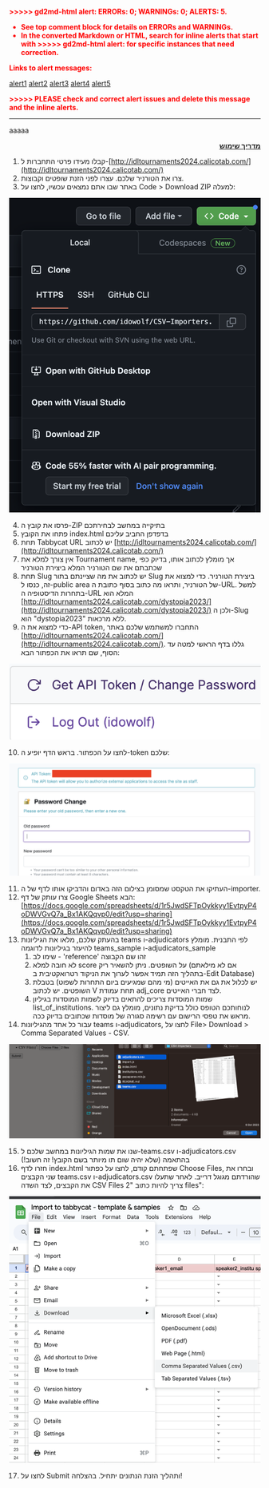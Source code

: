 <p style="color: red; font-weight: bold">>>>>>  gd2md-html alert:  ERRORs: 0; WARNINGs: 0; ALERTS: 5.</p>
<ul style="color: red; font-weight: bold"><li>See top comment block for details on ERRORs and WARNINGs. <li>In the converted Markdown or HTML, search for inline alerts that start with >>>>>  gd2md-html alert:  for specific instances that need correction.</ul>

<p style="color: red; font-weight: bold">Links to alert messages:</p><a href="#gdcalert1">alert1</a>
<a href="#gdcalert2">alert2</a>
<a href="#gdcalert3">alert3</a>
<a href="#gdcalert4">alert4</a>
<a href="#gdcalert5">alert5</a>

<p style="color: red; font-weight: bold">>>>>> PLEASE check and correct alert issues and delete this message and the inline alerts.<hr></p>
aaaaa

<p dir="rtl">
<strong><span style="text-decoration:underline;">מדריך שימוש</span></strong></p>




1. קבלו מעידו פרטי התחברות ל-[http://idltournaments2024.calicotab.com/](http://idltournaments2024.calicotab.com/)
2. צרו את הטורניר שלכם. עצרו לפני הזנת שופטים וקבוצות.
3. באתר שבו אתם נמצאים עכשיו, לחצו על Code > Download ZIP למעלה: 

![alt_text](images/image1.png "image_tooltip")

4. פרסו את קובץ ה-ZIP בתיקייה במחשב לבחירתכם
5. פתחו את הקובץ index.html בדפדפן החביב עליכם
6. תחת Tabbycat URL יש לכתוב [http://idltournaments2024.calicotab.com/](http://idltournaments2024.calicotab.com/)
7. אין צורך למלא את Tournament name, אך מומלץ לכתוב אותו, בדיוק כפי שכתבתם את שם הטורניר המלא ביצירת הטורניר
8. תחת Slug יש לכתוב את מה שציינתם בתור Slug ביצירת הטורניר. כדי למצוא את זה, כנסו ל-public area של הטורניר, ותראו מה כתוב בסוף כתובת ה-URL. למשל בתחרות הדיסטופיה ה-URL המלא הוא [http://idltournaments2024.calicotab.com/dystopia2023/](http://idltournaments2024.calicotab.com/dystopia2023/) ולכן ה-Slug הוא "dystopia2023" ללא מרכאות.
9. כדי למצוא את ה-API token, התחברו למשתמש שלכם באתר [http://idltournaments2024.calicotab.com/](http://idltournaments2024.calicotab.com/). גללו בדף הראשי למטה עד הסוף, שם תראו את הכפתור הבא: 

![alt_text](images/image2.png "image_tooltip")

10. לחצו על הכפתור. בראש הדף יופיע ה-token שלכם: 

![alt_text](images/image3.png "image_tooltip")

11. העתיקו את הטקסט שמסומן בצילום הזה באדום והדביקו אותו לדף של ה-importer.
12. צרו עותק של דף Google Sheets הבא: [https://docs.google.com/spreadsheets/d/1r5JwdSFTpOykkyy1EvtpyP4oDWVGvQ7a_Bx1AKQqvp0/edit?usp=sharing](https://docs.google.com/spreadsheets/d/1r5JwdSFTpOykkyy1EvtpyP4oDWVGvQ7a_Bx1AKQqvp0/edit?usp=sharing)
13. בהעתק שלכם, מלאו את הגיליונות teams ו-adjudicators לפי התבנית. מומלץ להיעזר בגיליונות לדוגמה teams_sample ו-adjudicators_sample
    1. שימו לב - 'reference' זהו שם הקבוצה
    2. לא חובה למלא score על השופטים. ניתן להשאיר ריק (אם לא מילאתם בתהליך הזה תמיד אפשר לערוך את הניקוד רטרואקטיבית ב-Edit Database)
    3. יש לכלול את גם את האייטים (מי מהם שמגיעים ביום התחרות לשפוט) בטבלת השופטים. יש לכתוב V תחת עמודת adj_core לצד חברי האייטים.
    4. שמות המוסדות צריכים להתאים בדיוק לשמות המוסדות בגיליון list_of_institutions. לנוחותכם הטופס כולל בדיקת נתונים, מומלץ גם ליצור מראש את טפסי הרישום עם רשימה סגורה של מוסדות שכתובים בדיוק ככה.
14. עבור כל אחד מהגיליונות teams ו-adjudicators, לחצו על File> Download > Comma Separated Values - CSV.

![alt_text](images/image4.png "image_tooltip")

15. שנו את שמות הגיליונות במחשב שלכם ל-teams.csv ו-adjudicators.csv בהתאמה (שלא יהיה שום תו מיותר בשם הקובץ! זה חשוב!)
16. חזרו לדף index.html שפתחתם קודם, לחצו על כפתור Choose Files, ובחרו את שני הקבצים teams.csv ו-adjudicators.csv שהורדתם מגוגל דרייב. לאחר שתעלו את הקבצים, לצד השדה CSV Files צריך להיות כתוב "2 files":

![alt_text](images/image5.png "image_tooltip")

17. לחצו על Submit ותהליך הזנת הנתונים יתחיל. בהצלחה!